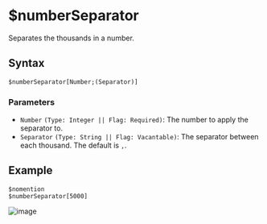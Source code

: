 # $numberSeparator
Separates the thousands in a number.

## Syntax
```
$numberSeparator[Number;(Separator)]
```

### Parameters 
- `Number` `(Type: Integer || Flag: Required)`: The number to apply the separator to.
- `Separator` `(Type: String || Flag: Vacantable)`: The separator between each thousand. The default is `,`.

## Example
```
$nomention
$numberSeparator[5000]
```

![image](https://user-images.githubusercontent.com/69215413/126918009-8f4ba7d1-875b-43da-a24b-5126464996b9.png)

